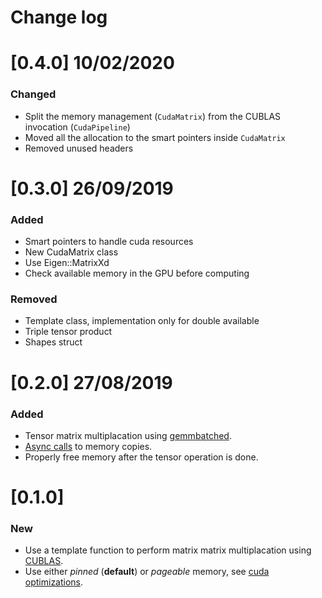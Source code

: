 # Change log

# [0.4.0] 10/02/2020
### Changed
  - Split the memory management (`CudaMatrix`) from the CUBLAS invocation (`CudaPipeline`)
  - Moved all the allocation to the smart pointers inside `CudaMatrix`
 - Removed unused headers

# [0.3.0] 26/09/2019
### Added
 - Smart pointers to handle cuda resources
 - New CudaMatrix class
 - Use Eigen::MatrixXd
 - Check available memory in the GPU before computing

### Removed
 - Template class, implementation only for double available
 - Triple tensor product
 - Shapes struct


# [0.2.0] 27/08/2019
### Added
 - Tensor matrix multiplacation using [gemmbatched](https://docs.nvidia.com/cuda/CUBLAS/index.html#CUBLAS-lt-t-gt-gemmbatched).
 - [Async calls](https://docs.nvidia.com/cuda/cuda-runtime-api/group__CUDART__MEMORY.html#group__CUDART__MEMORY_1g85073372f776b4c4d5f89f7124b7bf79) to memory copies.
 - Properly free memory after the tensor operation is done.

# [0.1.0]

### New
 - Use a template function to perform matrix matrix multiplacation using [CUBLAS](https://docs.nvidia.com/cuda/CUBLAS/index.html).
 - Use either *pinned* (**default**) or *pageable* memory, see [cuda optimizations](https://devblogs.nvidia.com/how-optimize-data-transfers-cuda-cc/).
